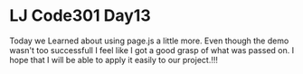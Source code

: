 <h1>LJ Code301 Day13</h1>

Today we Learned about using page.js a little more.  Even though the demo wasn't too successfull I feel like I got a good grasp of what was passed on.  I hope that I will be able to apply it easily to our project.!!!